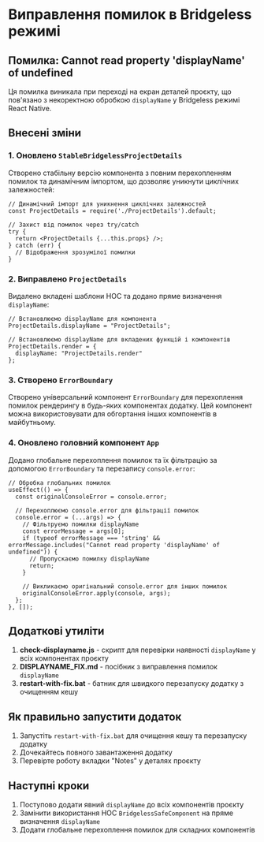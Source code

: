 # Виправлення помилок в Bridgeless режимі

## Помилка: Cannot read property 'displayName' of undefined

Ця помилка виникала при переході на екран деталей проєкту, що пов'язано з некоректною обробкою `displayName` у Bridgeless режимі React Native.

## Внесені зміни

### 1. Оновлено `StableBridgelessProjectDetails`

Створено стабільну версію компонента з повним перехопленням помилок та динамічним імпортом, що дозволяє уникнути циклічних залежностей:

```tsx
// Динамічний імпорт для уникнення циклічних залежностей
const ProjectDetails = require('./ProjectDetails').default;

// Захист від помилок через try/catch
try {
  return <ProjectDetails {...this.props} />;
} catch (err) {
  // Відображення зрозумілої помилки
}
```

### 2. Виправлено `ProjectDetails`

Видалено вкладені шаблони HOC та додано пряме визначення `displayName`:

```tsx
// Встановлюємо displayName для компонента
ProjectDetails.displayName = "ProjectDetails";

// Встановлюємо displayName для вкладених функцій і компонентів
ProjectDetails.render = {
  displayName: "ProjectDetails.render"
};
```

### 3. Створено `ErrorBoundary`

Створено універсальний компонент `ErrorBoundary` для перехоплення помилок рендерингу в будь-яких компонентах додатку. Цей компонент можна використовувати для обгортання інших компонентів в майбутньому.

### 4. Оновлено головний компонент `App`

Додано глобальне перехоплення помилок та їх фільтрацію за допомогою `ErrorBoundary` та перезапису `console.error`:

```tsx
// Обробка глобальних помилок
useEffect(() => {
  const originalConsoleError = console.error;
  
  // Перехоплюємо console.error для фільтрації помилок
  console.error = (...args) => {
    // Фільтруємо помилки displayName
    const errorMessage = args[0];
    if (typeof errorMessage === 'string' && errorMessage.includes("Cannot read property 'displayName' of undefined")) {
      // Пропускаємо помилку displayName
      return;
    }
    
    // Викликаємо оригінальний console.error для інших помилок
    originalConsoleError.apply(console, args);
  };
}, []);
```

## Додаткові утиліти

1. **check-displayname.js** - скрипт для перевірки наявності `displayName` у всіх компонентах проєкту
2. **DISPLAYNAME_FIX.md** - посібник з виправлення помилок `displayName`
3. **restart-with-fix.bat** - батник для швидкого перезапуску додатку з очищенням кешу

## Як правильно запустити додаток

1. Запустіть `restart-with-fix.bat` для очищення кешу та перезапуску додатку
2. Дочекайтесь повного завантаження додатку
3. Перевірте роботу вкладки "Notes" у деталях проєкту

## Наступні кроки

1. Поступово додати явний `displayName` до всіх компонентів проєкту
2. Замінити використання HOC `BridgelessSafeComponent` на пряме визначення `displayName`
3. Додати глобальне перехоплення помилок для складних компонентів
